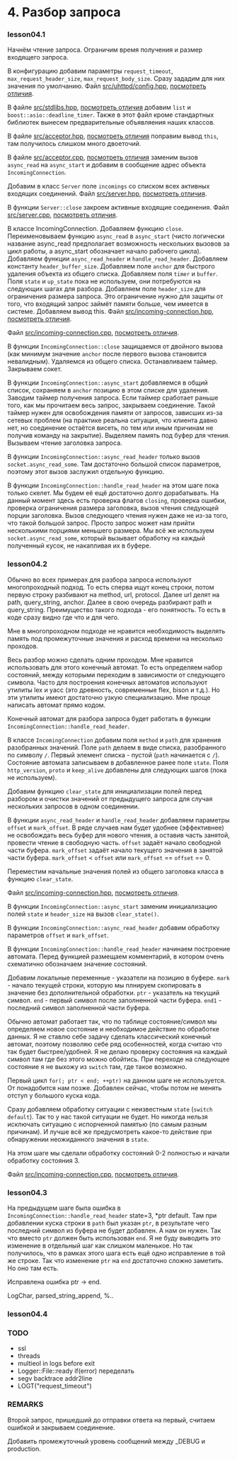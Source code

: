# 4. Разбор запроса

### lesson04.1

Начнём чтение запроса. Ограничим время получения и размер входящего запроса.

В конфигурацию добавим параметры `request_timeout`, `max_request_header_size`, `max_request_body_size`. Сразу зададим для них значения по умолчанию.
Файл [src/uhttpd/config.hpp](/../lesson04.1/src/uhttpd/config.hpp), [посмотреть отличия](/../../compare/c041..c041a).

В файле [src/stdlibs.hpp](/../lesson04.1/src/stdlibs.hpp), [посмотреть отличия](/../../compare/c041a..c041b) добавим `list` и `boost::asio::deadline_timer`. Также в этот файл кроме стандартных библиотек вынесем предварительные объявляения наших классов.

В файле [src/acceptor.hpp](/../lesson04.1/src/acceptor.hpp), [посмотреть отличия](/../../compare/c041b..c041c) поправим вывод `this`, там получилось слишком много двоеточий.

В файле [src/acceptor.cpp](/../lesson04.1/src/acceptor.cpp), [посмотреть отличия](/../../compare/c041c..c041d) заменим вызов `async_read` на `async_start` и добавим в сообщение адрес объекта `IncomingConnection`.

Добавим в класс `Server` поле `incomings` со списком всех активных входящих соединений.
Файл [src/server.hpp](/../lesson04.1/src/server.hpp), [посмотреть отличия](/../../compare/c041d..c041e).

В функции `Server::close` закроем активные входящие соединения.
Файл [src/server.cpp](/../lesson04.1/src/server.cpp), [посмотреть отличия](/../../compare/c041e..c041f).

В классе IncomingConnection. Добавляем функцию `close`. Переименовываем функцию `async_read` в `async_start` (чисто логически название async_read предполагает возможность нескольких вызовов за цикл работы, а async_start обозначает начало рабочего цикла). Добавляем функции `async_read_header` и `handle_read_header`. Добавляем константу `header_buffer_size`. Добавляем поле `anchor` для быстрого удаления объекта из общего списка. Добавляем поля `timer` и `buffer`. Поля `state` и `up_state` пока не используем, они потребуются на следующих шагах для разбора. Добавляем поле `header_size` для ограничения размера запроса. Это ограничение нужно для защиты от того, что входящий запрос займёт памяти больше, чем имеется в системе.
Добавляем вывод this.
Файл [src/incoming-connection.hpp](/../lesson04.1/src/incoming-connection.hpp), [посмотреть отличия](/../../compare/c041f..c041g).

Файл [src/incoming-connection.cpp](/../lesson04.1/src/incoming-connection.cpp), [посмотреть отличия](/../../compare/c041g..c041h).

В функции `IncomingConnection::close` защищаемся от двойного вызова (как минимум значение `anchor` после первого вызова становится невалидным). Удаляемся из общего списка. Останавливаем таймер. Закрываем сокет.

В функции `IncomingConnection::async_start` добавляемся в общий список, сохраняем в `anchor` позицию в этом списке для удаления. Заводим таймер получения запроса. Если таймер сработает раньше того, как мы прочитаем весь запрос, закрываем соединение. Такой таймер нужен для освобождения памяти от запросов, зависших из-за сетевых проблем (на практике реальна ситуация, что клиента давно нет, но соединение остаётся висеть, по тем или иным причинам не получив команду на закрытие). Выделяем память под буфер для чтения. Вызываем чтение заголовка запроса.

В функции `IncomingConnection::async_read_header` только вызов `socket.async_read_some`. Там достаточно большой список параметров, поэтому этот вызов заслужил отдельную функцию.

В функции `IncomingConnection::handle_read_header` на этом шаге пока только скелет. Мы будем её ещё достаточно долго дорабатывать. На данный момент здесь есть проверка флагов `closing`, проверка ошибки, проверка ограничения размера заголовка, вызов чтения следующей порции заголовка. Вызов следующего чтения нужен даже не из-за того, что такой большой запрос. Просто запрос может нам прийти несколькими порциями меньшего размера. Мы всё же используем `socket.async_read_some`, который вызывает обработку на каждый полученный кусок, не накапливая их в буфере.




### lesson04.2

Обычно во всех примерах для разбора запроса используют многопроходный подход. То есть сперва ищут конец строки, потом первую строку разбивают на method, url, protocol. Далее url делят на path, query_string, anchor. Далее в свою очередь разбирают path и query_string. Преимущество такого подхода - его понятность. То есть в коде сразу видно где что и для чего.

Мне в многопроходном подходе не нравится необходимость выделять память под промежуточные значения и расход времени на несколько проходов.

Весь разбор можно сделать одним проходом. Мне нравится использовать для этого конечный автомат. То есть определяем набор состояний, между которыми переходим в зависимости от следующего символа. Часто для построения конечных автоматов используют утилиты lex и yacc (это древность, современные flex, bison и т.д.). Но эти утилиты имеют достаточно узкую специализацию. Мне проще написать автомат прямо кодом.

Конечный автомат для разбора запроса будет работать в функции `IncomingConnection::handle_read_header`.

В классе `IncomingConnection` добавим поля `method` и `path` для хранения разобранных значений. Поле `path` делаем в виде списка, разобранного по символу `/`. Первый элемент списка - пустой (`path` начинается с `/`). Состояние автомата записываем в добавленное ранее поле `state`. Поля `http_version`, `proto` и `keep_alive` добавлены для следующих шагов (пока не используем).

Добавим функцию `clear_state` для инициализации полей перед разбором и очистки значений от предыдущего запроса для случая нескольких запросов в одном соединении.

В функции `async_read_header` и `handle_read_header` добавляем параметры `offset` и `mark_offset`. В ряде случаев нам будет удобнее (эффективнее) не освобождать весь буфер для нового чтения, а оставив часть занятой, провести чтение в свободную часть. `offset` задаёт начало свободной части буфера. `mark_offset` задаёт начало текущего значения в занятой части буфера. `mark_offset` < `offset` или `mark_offset` == `offset` == 0.

Переместим начальные значения полей из общего заголовка класса в функцию `clear_state`.

Файл [src/incoming-connection.hpp](/../lesson04.2/src/incoming-connection.hpp), [посмотреть отличия](/../../compare/c042..c042a).

В функции `IncomingConnection::async_start` заменим инициализацию полей `state` и `header_size` на вызов `clear_state()`.

В функции `IncomingConnection::async_read_header` добавим обработку параметров `offset` и `mark_offset`.

В функции `IncomingConnection::handle_read_header` начинаем построение автомата. Перед функцией размещаем комментарий, в котором очень схематично обозначаем значение состояний.

Добавим локальные переменные - указатели на позицию в буфере. `mark` - начало текущей строки, которую мы плнируем скопировать в значение без дополнительной обработки. `ptr` - указатель на текущий символ. `end` - первый символ после заполненной части буфера. `end1` - последний символ заполненной части буфера.

Обычно автомат работает так, что по таблице состояние/символ мы определяем новое состояние и необходимое действие по обработке данных. Я не ставлю себе задачу сделать классический конечный автомат, поэтому позволяю себе ряд особенностей, когда считаю что так будет быстрее/удобней. Я не делаю проверку состояния на каждый символ там где без этого можно обойтись. При переходе на следующее состояние я не выхожу из `switch` там, где такое возможно.

Первый цикл `for(; ptr < end; ++ptr)` на данном шаге не используется. От понадобится нам позже. Добавлен сейчас, чтобы потом не менять отступ у большого куска кода.

Сразу добавляем обработку ситуации с неизвестным `state` (`switch default`).
Так то у нас такой ситуации не будет. Но никогда нельзя исключать ситуацию с испорченной памятью (по самым разным причинам). И лучше всё же предусмотреть какое-то действие при обнаружении неожиданного значения в `state`.

На этом шаге мы сделали обработку состояний 0-2 полностью и начали обработку состояния 3.

Файл [src/incoming-connection.cpp](/../lesson04.2/src/incoming-connection.cpp), [посмотреть отличия](/../../compare/c042a..c042b).




### lesson04.3

На предыдущем шаге была ошибка в `IncomingConnection::handle_read_header` state=3, *ptr default. Там при добавлении куска строки в `path` был указан `ptr`, в результате чего последний символ из буфера не будет добавлен. А нам он нужен. Так что вместо `ptr` должен быть использован `end`. Я не буду выводить это изменение в отдельный шаг как слишком маленькое. Но так получилось, что в рамках этого шага есть ещё одно исправление в той же строке. Так что изменение `ptr` на `end` достаточно сложно заметить. Но оно там есть.

Исправлена ошибка ptr -> end.

LogChar, parsed_string_append, %..




### lesson04.4

### TODO
* ssl
* threads
* multieol in logs before exit
* Logger::File::ready if(error) переделать
* segv backtrace addr2line
* LOGT("request_timeout")

### REMARKS

Второй запрос, пришедший до отправки ответа на первый, считаем ошибкой и закрываем соединение.

Добавить промежуточный уровень сообщений между _DEBUG и production.
